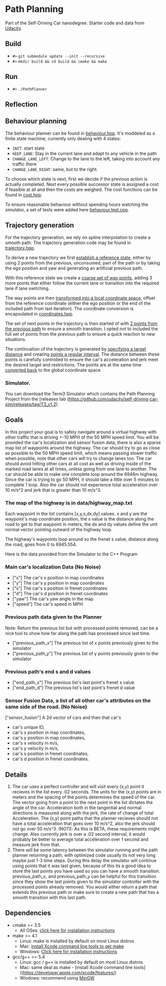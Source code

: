 # Path Planning
Part of the Self-Driving Car nanodegree. Starter code and data from 
[Udacity](https://github.com/udacity/CarND-Path-Planning-Project).

## Build
- `#>` `git submodule update --init --recursive`
- `#>` `mkdir build && cd build && cmake && make`

## Run

- `#>` `./PathPlanner`

## Reflection

## Behaviour planning

The behaviour planner can be found in [behaviour.hpp](src/behaviour.hpp). It's moddeled
as a finite state machine, currently only dealing with 4 states:
- `INIT`: start state
- `KEEP_LANE`: Stay in the current lane and adapt to any vehicle in the path
- `CHANGE_LANE_LEFT`: Change to the lane to the left, taking into account any traffic there
- `CHANGE_LANE_RIGHT`: same, but to the right.

To choose which state is next, first we decide if the previous action is actually
completed. Next every possible successor state is assigned a cost if feasible
at all and then the costs are weighed. The cost functions can be found in
[cost.hpp](src/cost.hpp).

To ensure reasonable behaviour without spending hours watching the simulator, a set of 
tests were added here [behaviour.test.cpp](test/behaviour.test.cpp).

## Trajectory generation

For the trajectory generation, we rely on spline interpolation to create a smooth path.
The trajectory generation code may be found in [trajectory.hpp](src/trajectory.hpp).

To derive a new trajectory we first [establish a reference state](src/trajectory.cpp#L191), either by
using 2 points from the previous, unconsumed, part of the path or by taking the ego
position and yaw and generating an artificial previous path.

With this reference state we create a [coarse set of way points](src/trajectory.cpp#L194), adding 3 more points
that either follow the current lane or transition into the required lane if lane switching.

The way points are then [transformed into a local coordinate space](src/trajectory.cpp#L220), offset from the
reference coordinate (either the ego position or the end of the included path from 
last iteration). The coordinate conversion is encapsulated in 
[coordinates.hpp](src/coordinates.hpp).

The set of next points in the trajectory is then started of with [2 points from the previous
path](src/trajectory.cpp#L240-243) to ensure a smooth transition. I opted not to included the full set of points from the 
previous path to ensure a quick reaction to new situations.

The continuation of the trajectory is generated by [specifying a target distance](src/trajectory.cpp#L246-248) and creating
[points a regular interval](src/trajectory.cpp#L251-276). The distance between these points is carefully controlled to ensure
the car's acceleration and jerk meet the desired target and restrictions. The points are at the
same time [converted back](src/trajectory.cpp#L272-273) to the global coordinate space 
   
### Simulator.
You can download the Term3 Simulator which contains the Path Planning Project from the [releases tab (https://github.com/udacity/self-driving-car-sim/releases/tag/T3_v1.2).

## Goals
In this project your goal is to safely navigate around a virtual highway with other traffic that is driving +-10 MPH of the 50 MPH speed limit. You will be provided the car's localization and sensor fusion data, there is also a sparse map list of waypoints around the highway. The car should try to go as close as possible to the 50 MPH speed limit, which means passing slower traffic when possible, note that other cars will try to change lanes too. The car should avoid hitting other cars at all cost as well as driving inside of the marked road lanes at all times, unless going from one lane to another. The car should be able to make one complete loop around the 6946m highway. Since the car is trying to go 50 MPH, it should take a little over 5 minutes to complete 1 loop. Also the car should not experience total acceleration over 10 m/s^2 and jerk that is greater than 10 m/s^3.

### The map of the highway is in data/highway_map.txt
Each waypoint in the list contains  [x,y,s,dx,dy] values. x and y are the waypoint's map coordinate position, the s value is the distance along the road to get to that waypoint in meters, the dx and dy values define the unit normal vector pointing outward of the highway loop.

The highway's waypoints loop around so the frenet s value, distance along the road, goes from 0 to 6945.554.


Here is the data provided from the Simulator to the C++ Program

### Main car's localization Data (No Noise)

- ["x"] The car's x position in map coordinates
- ["y"] The car's y position in map coordinates
- ["s"] The car's s position in frenet coordinates
- ["d"] The car's d position in frenet coordinates
- ["yaw"] The car's yaw angle in the map
- ["speed"] The car's speed in MPH

### Previous path data given to the Planner

Note: Return the previous list but with processed points removed, can be a nice tool to show how far along
the path has processed since last time. 

- ["previous_path_x"] The previous list of x points previously given to the simulator
- ["previous_path_y"] The previous list of y points previously given to the simulator

### Previous path's end s and d values 

- ["end_path_s"] The previous list's last point's frenet s value
- ["end_path_d"] The previous list's last point's frenet d value

### Sensor Fusion Data, a list of all other car's attributes on the same side of the road. (No Noise)

["sensor_fusion"] A 2d vector of cars and then that car's 
- car's unique ID, 
- car's x position in map coordinates, 
- car's y position in map coordinates, 
- car's x velocity in m/s, 
- car's y velocity in m/s, 
- car's s position in frenet coordinates, 
- car's d position in frenet coordinates. 

## Details

1. The car uses a perfect controller and will visit every (x,y) point it recieves in the list every .02 seconds. The units for the (x,y) points are in meters and the spacing of the points determines the speed of the car. The vector going from a point to the next point in the list dictates the angle of the car. Acceleration both in the tangential and normal directions is measured along with the jerk, the rate of change of total Acceleration. The (x,y) point paths that the planner recieves should not have a total acceleration that goes over 10 m/s^2, also the jerk should not go over 50 m/s^3. (NOTE: As this is BETA, these requirements might change. Also currently jerk is over a .02 second interval, it would probably be better to average total acceleration over 1 second and measure jerk from that.
2. There will be some latency between the simulator running and the path planner returning a path, with optimized code usually its not very long maybe just 1-3 time steps. During this delay the simulator will continue using points that it was last given, because of this its a good idea to store the last points you have used so you can have a smooth transition. previous_path_x, and previous_path_y can be helpful for this transition since they show the last points given to the simulator controller with the processed points already removed. You would either return a path that extends this previous path or make sure to create a new path that has a smooth transition with this last path.

## Dependencies

* cmake >= 3.5
  * All OSes: [click here for installation instructions](https://cmake.org/install/)
* make >= 4.1
  * Linux: make is installed by default on most Linux distros
  * Mac: [install Xcode command line tools to get make](https://developer.apple.com/xcode/features/)
  * Windows: [Click here for installation instructions](http://gnuwin32.sourceforge.net/packages/make.htm)
* gcc/g++ >= 5.4
  * Linux: gcc / g++ is installed by default on most Linux distros
  * Mac: same deal as make - [install Xcode command line tools]((https://developer.apple.com/xcode/features/)
  * Windows: recommend using [MinGW](http://www.mingw.org/)

